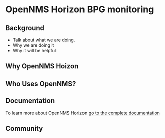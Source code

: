 # OpenNMS Horizon BPG  monitoring 

## Background 
- Talk about what we are doing.
- Why we are doing it 
- Why it will be helpful 

## 

## Why OpenNMS Hoizon

## Who Uses OpenNMS?

## Documentation
To learn more about OpenNMS Horizon [go to the complete documentation](https://docs.opennms.com/start-page/1.0.0/index.html)

## Community











